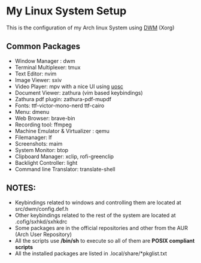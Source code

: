 # My Linux System Setup

This is the configuration of my Arch linux System using [DWM](https://dwm.suckless.org/) (Xorg)

## Common Packages
- Window Manager : dwm
- Terminal Multiplexer: tmux
- Text Editor: nvim
- Image Viewer: sxiv
- Video Player: mpv with a nice UI using [uosc](https://github.com/tomasklaen/uosc)
- Document Viewer: zathura (vim based keybindings)
- Zathura pdf plugin: zathura-pdf-mupdf
- Fonts: ttf-victor-mono-nerd ttf-cairo
- Menu: dmenu 
- Web Browser: brave-bin 
- Recording tool: ffmpeg
- Machine Emulator & Virtualizer : qemu
- Filemanager: lf
- Screenshots: maim
- System Monitor: btop
- Clipboard Manager: xclip, rofi-greenclip
- Backlight Controller: light
- Command line Translator: translate-shell
 
## NOTES:
- Keybindings related to windows and controlling them are located at src/dwm/config.def.h 
- Other keybindings related to the rest of the system are located at .cofig/sxhkd/sxhkdrc 
- Some packages are in the official repositories and other from the AUR (Arch User Repository)
- All the scripts use **/bin/sh** to execute so all of them are **POSIX compliant scripts**
- All the installed packages are listed in .local/share/*pkglist.txt 

